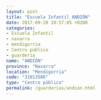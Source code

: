 ```yaml
---
layout: post
title: "Escuela Infantil ANDIÓN"
date: 2017-09-20 20:57:05 +0200
categories:
- Escuela Infantil
- navarra
- mendigorria
- Centro público
- guarderia
name: "ANDIÓN"
province: "Navarra"
location: "Mendigorria"
code: "31013586"
type: "Centro público"
permalink: /guarderias/andion.html
---
```

